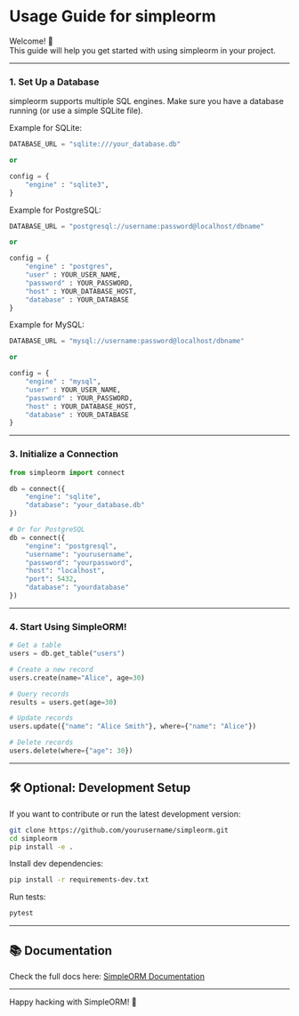 # Usage Guide for simpleorm

Welcome! 👋  
 This guide will help you get started with using simpleorm in your project.

---

### 1. Set Up a Database

simpleorm supports multiple SQL engines.
Make sure you have a database running (or use a simple SQLite file).

Example for SQLite:

```python
DATABASE_URL = "sqlite:///your_database.db"

or

config = {
    "engine" : "sqlite3",
}
```

Example for PostgreSQL:

```python
DATABASE_URL = "postgresql://username:password@localhost/dbname"

or

config = {
    "engine" : "postgres",
    "user" : YOUR_USER_NAME,
    "password" : YOUR_PASSWORD,
    "host" : YOUR_DATABASE_HOST,
    "database" : YOUR_DATABASE
}

```

Example for MySQL:

```python
DATABASE_URL = "mysql://username:password@localhost/dbname"

or

config = {
    "engine" : "mysql",
    "user" : YOUR_USER_NAME,
    "password" : YOUR_PASSWORD,
    "host" : YOUR_DATABASE_HOST,
    "database" : YOUR_DATABASE
}
```

---

### 3. Initialize a Connection

```python
from simpleorm import connect

db = connect({
    "engine": "sqlite",
    "database": "your_database.db"
})

# Or for PostgreSQL
db = connect({
    "engine": "postgresql",
    "username": "yourusername",
    "password": "yourpassword",
    "host": "localhost",
    "port": 5432,
    "database": "yourdatabase"
})
```

---

### 4. Start Using SimpleORM!

```python
# Get a table
users = db.get_table("users")

# Create a new record
users.create(name="Alice", age=30)

# Query records
results = users.get(age=30)

# Update records
users.update({"name": "Alice Smith"}, where={"name": "Alice"})

# Delete records
users.delete(where={"age": 30})
```

---

## 🛠 Optional: Development Setup

If you want to contribute or run the latest development version:

```bash
git clone https://github.com/yourusername/simpleorm.git
cd simpleorm
pip install -e .
```

Install dev dependencies:

```bash
pip install -r requirements-dev.txt
```

Run tests:

```bash
pytest
```

---

## 📚 Documentation

Check the full docs here: [SimpleORM Documentation](https://github.com/yourusername/simpleorm/wiki)

---

Happy hacking with SimpleORM! 🚀
